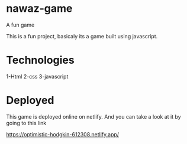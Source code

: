 # nawaz-game
A fun game 


This is a fun project, basicaly its a game built using javascript.

# Technologies
 1-Html
 2-css
 3-javascript

# Deployed 
This game is deployed online on netlify. And you can take a look at it by going to this link

https://optimistic-hodgkin-612308.netlify.app/
